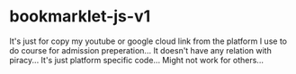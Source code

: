 # bookmarklet-js-v1

It's just for copy my youtube or google cloud link from the platform I use to do course for admission preperation... It doesn't have any relation with piracy... It's just platform specific code... Might not work for others...
